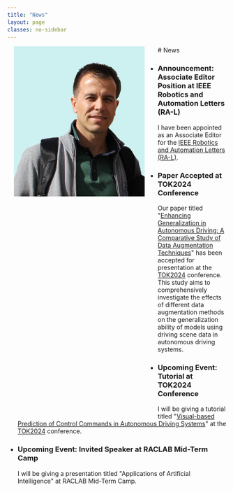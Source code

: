 ```yaml
---
title: "News"
layout: page
classes: no-sidebar
---
```


<img src="/images/SA2.JPG" alt="SA2" style="float: left; width: 300px; margin-left: 15px; margin-right: 30px; margin-bottom: 500px;">
# News

- ### Announcement: Associate Editor Position at IEEE Robotics and Automation Letters (RA-L)

  I have been appointed as an Associate Editor for the [IEEE Robotics and Automation Letters (RA-L)](https://www.ieee-ras.org/publications/ra-l).

- ### Paper Accepted at TOK2024 Conference

  Our paper titled "[Enhancing Generalization in Autonomous Driving: A Comparative Study of Data Augmentation Techniques](https://tok2024.ktun.edu.tr)" has been accepted for presentation at the [TOK2024](https://tok2024.ktun.edu.tr/) conference. This study aims to comprehensively investigate the effects of different data augmentation methods on the generalization ability of models using driving scene data in autonomous driving systems.
  
- ### Upcoming Event: Tutorial at TOK2024 Conference

  I will be giving a tutorial titled "[Visual-based Prediction of Control Commands in Autonomous Driving Systems](https://tok2024.ktun.edu.tr/wp-content/uploads/2024/08/SalimAzak_TOK2024.pdf)" at the [TOK2024](https://tok2024.ktun.edu.tr/) conference.

- ### Upcoming Event: Invited Speaker at RACLAB Mid-Term Camp

  I will be giving a presentation titled "Applications of Artificial Intelligence" at RACLAB Mid-Term Camp.

